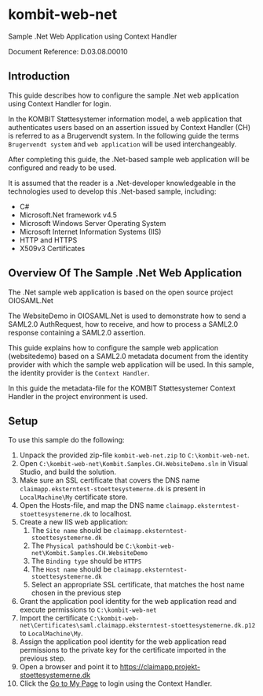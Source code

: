 # kombit-web-net
Sample .Net Web Application using Context Handler

Document Reference: D.03.08.00010

## <a name=“introduction”></a>Introduction

This guide describes how to configure the sample .Net web application using Context Handler for login.

In the KOMBIT Støttesystemer information model, a web application that authenticates users based on an assertion issued by Context Handler (CH) is referred to as a Brugervendt system. In the following guide the terms `Brugervendt system` and `web application` will be used interchangeably.

After completing this guide, the .Net-based sample web application will be configured and ready to be used.

It is assumed that the reader is a .Net-developer knowledgeable in the technologies used to develop this .Net-based sample, including:

* C#
* Microsoft.Net framework v4.5
* Microsoft Windows Server Operating System
* Microsoft Internet Information Systems (IIS)
* HTTP and HTTPS
* X509v3 Certificates

## Overview Of The Sample .Net Web Application

The .Net sample web application is based on the open source project OIOSAML.Net

The WebsiteDemo in OIOSAML.Net is used to demonstrate how to send a SAML2.0 AuthRequest, how to receive, and how to process a SAML2.0 response containing a SAML2.0 assertion. 

This guide explains how to configure the sample web application (websitedemo) based on a SAML2.0 metadata document from the identity provider with which the sample web application will be used. In this sample, the identity provider is the `Context Handler`.

In this guide the metadata-file for the KOMBIT Støttesystemer Context Handler in the project environment is used.

## <a name=“setup”></a>Setup
To use this sample do the following:

1. Unpack the provided zip-file `kombit-web-net.zip` to `C:\kombit-web-net`.
2. Open `C:\kombit-web-net\Kombit.Samples.CH.WebsiteDemo.sln` in Visual Studio, and build the solution.
3. Make sure an SSL certificate that covers the DNS name `claimapp.eksterntest-stoettesystemerne.dk` is present in `LocalMachine\My` certificate store.
4. Open the Hosts-file, and map the DNS name `claimapp.eksterntest-stoettesystemerne.dk` to localhost.
5. Create a new IIS web application:
	1. The `Site name` should be `claimapp.eksterntest-stoettesystemerne.dk`
	2. The `Physical path`should be `C:\kombit-web-net\Kombit.Samples.CH.WebsiteDemo`
	3. The `Binding type` should be `HTTPS`
	4. The `Host name` should be `claimapp.eksterntest-stoettesystemerne.dk`
	5. Select an appropriate SSL certificate, that matches the host name chosen in the previous step
6. Grant the application pool identity for the web application read and execute permissions to `C:\kombit-web-net`
7. Import the certificate `C:\kombit-web-net\Certificates\saml.claimapp.eksterntest-stoettesystemerne.dk.p12` to `LocalMachine\My`.
8. Assign the application pool identity for the web application read permissions to the private key for the certificate imported in the previous step.
9. Open a browser and point it to <https://claimapp.projekt-stoettesystemerne.dk>
10. Click the [Go to My Page](https://claimapp.projekt-stoettesystemerne.dk/MyPage.aspx) to login using the Context Handler. 

